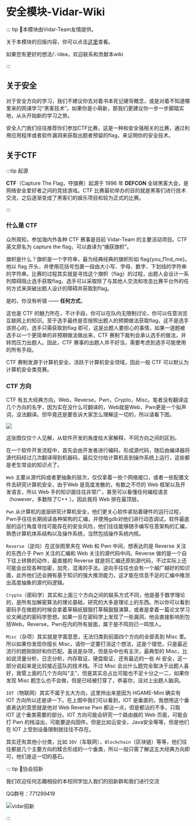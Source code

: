 # 安全模块-Vidar-Wiki

::: tip 🥳本模块由Vidar-Team友情提供。

关于本模块的旧版内容，你可以点击[这里](/2023旧版内容/旧版内容索引)查看。

如果您有更好的想法/💡idea，欢迎联系和贡献本wiki

:::

## 关于安全

对于安全方向的学习，我们不建议你去对着书本死记硬背概念，或是对着不知道哪里来的网课学习“黑客技术”。如果你是小萌新，那我们更建议你一步一步脚踏实地，从头开始新的学习之旅。

安全入门我们往往推荐你们参加CTF比赛，这是一种和安全强相关的比赛，通过利用应用程序或者软件漏洞来获取出题者预留的flag，来证明你的安全技术。

## 关于CTF

:::tip 起源

**CTF**（Capture The Flag，夺旗赛）起源于 1996 年 **DEFCON** 全球黑客大会，是网络安全爱好者之间的竞技游戏。CTF 比赛最初举办的目的就是黑客们进行技术交流，之后逐渐变成了黑客们的娱乐项目和较为正式的比赛。

:::

### 什么是 CTF

众所周知，参加海内外各种 CTF 赛事是目前 Vidar-Team 的主要活动项目。CTF 英文原名为 capture the flag，可以直译为“捕获旗帜”。

旗帜是什么？旗帜是一个字符串，最为经典经典的旗帜形如 flag{you_f1nd_me}。他以 flag 开头，并使用花括号包裹一段由大小写、字母、数字、下划线的字符串的字符串。比赛的过程其实就是寻找这个旗帜（flag）的过程，出题人会设计一系列障碍阻止选手获取flag，选手可以采取除了与其他人交流和攻击比赛平台外的任何方式来突破出题人设计的障碍并获取到flag。

是的，你没有听错 —— **任何方式**。

这也是 CTF 的魅力所在，不计手段，你可以在队内无限制讨论，你可以任意浏览互联网上的知识。至于选手最终是否按照出题人的预期做法获取flag，这不是选手该担心的，选手只需获取到flag 即可，这是出题人要担心的事情，如果一道题被选手以一个更简单的非预期做法做出来，CTF 赛制下裁判会承认选手的做法，并转而压力出题人。因此，CTF 赛事的出题人并不好当，需要考虑到选手可能使用的所有手段。

CTF 赛制发源于计算机安全，活跃于计算机安全领域，因此一般 CTF 可以默认为计算机安全类竞赛。

### CTF 方向

CTF 有五大经典方向，Web，Reverse，Pwn，Crypto，Misc。笔者没有翻译这几个方向的名字，因为实在没什么可翻译的，Web就是Web，Pwn更是一个拟声词，没法翻译。但毕竟还是要告诉大家怎么理解这一切的，所以请看下图。

![](https://cdn.xyxsw.site/15D95F706-CCD0-CAB4-2E8E-45D7B1AD61E8.png)

这张图仅仅个人见解，从软件开发的角度给大家解释，不同方向之间的区别。

在一个软件开发流程中，首先会由开发者进行编码，形成源代码，随后由编译器将源代码经过几次翻译得到机器码，最后交付给计算机丢到操作系统上运行，这些都是老生常谈的知识点了。

`Web` 主要从源代码或者更抽象的层次，仅仅拿着一些个网络接口，或者一些配置文件去研究计算机安全，由于Web 是高度发散的，有数之不尽的 Web 框架以及开发语言，所以 Web 手的知识面往往非常广，甚至可以看懂任何编程语言（however，多数除了C++ ）。因此我将 Web 排在最顶层。

`Pwn` 从计算机的底层研究计算机安全，他们更关心软件紧贴着硬件的运行过程，Pwn手往往长期阅读各种架构的汇编，并使用gdb对他们进行动态调试，软件最底层的运行角度寻找可能存在的安全风险，他们往往能够随手编写任意架构的汇编，熟悉计算机体系结构以及操作系统，当然包括操作系统内核。

`Reverse`（逆向）在这张图里夹在 Web 和 Pwn 中间，想表达的是 Reverse 关注的东西介于 Pwn 关注的汇编和 Web 关注的源代码中间。Reverse 做的是一个自下往上转换的动作，最直接的 Reverse 就是将汇编还原到源代码，不过实际上还可能会出现各种加密，加壳，混淆的手法。逆向手往往也会有一个越广越好的知识面，此外他们还会拥有基于知识的强大推测能力，这才能在信息不足的汇编中推测出高度抽象的源代码逻辑。

`Crypto`（密码学）其实和上面三个方向之间的联系方式不同，他是基于数学理论的，是所有加解密算法的理论基础，研究的大多是理论上的东西。所以你可以看到密码手在做题的时候会拿着草稿纸狠狠打草稿狠狠演算，或者是拿着一篇论文学习论文阐述的密码学思想。如果一旦在密码学上发现了一些漏洞，他会直接影响到包括Web，Reverse，Pwn在内的所有层面，属于是不鸣则已一鸣惊人。

`Misc`（杂项）其实就是字面意思，无法归类到前面四个方向的全部丢到 Misc 里。所以如果你发现你擅长 Misc，请你一定要打消这个想法，这是个错觉，只是最近流行的题刚刚好和你匹配。虽说是杂项，但是杂中也有主次，最典型的 Misc，比如说流量分析，日志分析，内存取证，硬盘取证，还有最近的一些 AI 安全，这一部分说起来是比较接近蓝队的技术栈。不过 Misc 会出什么题完全取决于出题人喜好，我管上面的几个方向叫“主”，但是其实总占比可能也不足十分之一二，如果你发现 Misc 题怎么也不会做，但是已经被打穿了，恭喜你，没对上出题人脑洞。

`IOT`（物联网）其实不属于五大方向，这里拎出来是因为 HGAME-Mini 确实有 IOT 方向所以还是讲一下。在上图中我们可以看到，IOT 是垂直的，我想用这个垂直表达的意思就是他对 Web Reverse Pwn 都沾一点，但是都沾的不多，只取 IOT 这个垂类需要的部分。IOT 方向可能会研究一个路由器的 Web 页面，可能会打 Pwn 的栈溢出，可能要逆向固件。但是比如云安全，Java安全等等，但是他们在 IOT 上受到设备限制就往往不存在。

其实还有其他小分类，比如 `IOV`（车联网），`Blockchain`（区块链）等等，他们往往都是几个主要方向的糅合形成的一个垂类，所以一般只需了解这五大经典方向即可，他们是这一切的基石。

::: tip 🥳协会招新

我们欢迎任何志趣相投的本校同学加入我们的招新群和我们进行交流

QQ群号：771299419

![vidar招新](https://oss.kiracoon.top/vidar-recruitment-group-2025)

:::
